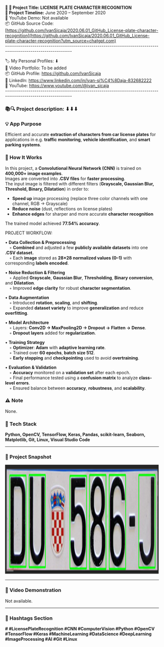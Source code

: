 **🧾 🎯 Project Title: LICENSE PLATE CHARACTER RECOGNITION  
📅 Project Timeline:** June 2020 – September 2020  
🎥 YouTube Demo: Not available  
📦 GitHub Source Code: [https://github.com/IvanSicaja/2020.06.01_GitHub_License-plate-character-recognition](https://github.com/IvanSicaja/2020.06.01_GitHub_License-plate-character-recognition?utm_source=chatgpt.com)  
\----------------------------------------------------------------------------------------------------------------

🏷️ My Personal Profiles: ⬇︎  
🎥 Video Portfolio: To be added  
📦 GitHub Profile: <https://github.com/IvanSicaja>  
🔗 LinkedIn: <https://www.linkedin.com/in/ivan-si%C4%8Daja-832682222>  
🎥 YouTube: <https://www.youtube.com/@ivan_sicaja>  
\----------------------------------------------------------------------------------------------------------------

### 📚🔍 Project description: ⬇︎⬇︎⬇︎

### 💡 App Purpose

Efficient and accurate **extraction of characters from car license plates** for applications in e.g. **traffic monitoring**, **vehicle identification**, and **smart parking systems**.

### 🧠 How It Works

In this project, a **Convolutional Neural Network (CNN)** is trained on **400,000+ image examples**.  
Images are converted into **.CSV files** for **faster processing**.  
The input image is filtered with different filters (**Grayscale, Gaussian Blur, Threshold, Binary, Dilatation**) in order to:

- **Speed up** image processing (replace three color channels with one channel, RGB → Grayscale)
- **Reduce noise** (dust, reflections on license plates)
- **Enhance edges** for sharper and more accurate **character recognition**

The trained model achieved **77.54% accuracy**.

PROJECT WORKFLOW:

• **Data Collection & Preprocessing**  
 ◦ **Combined** and adjusted a few **publicly available datasets** into one **.CSV dataset.**  
 ◦ Each **image** stored as **28×28 normalized values (0–1)** with corresponding **labels encoded**.

• **Noise Reduction & Filtering**  
 ◦ Applied **Grayscale**, **Gaussian Blur**, **Thresholding**, **Binary conversion**, and **Dilatation**.  
 ◦ Improved **edge clarity** for robust **character segmentation**.

• **Data Augmentation**  
 ◦ Introduced **rotation**, **scaling**, and **shifting**.  
 ◦ Expanded **dataset variety** to improve **generalization** and reduce **overfitting**.

• **Model Architecture**  
 ◦ Layers: **Conv2D → MaxPooling2D → Dropout → Flatten → Dense**.  
 ◦ **Dropout layers** added for **regularization**.

• **Training Strategy**  
 ◦ **Optimizer**: **Adam** with **adaptive learning rate**.  
 ◦ Trained over **60 epochs**, **batch size 512**.  
 ◦ **Early stopping** and **checkpointing** used to avoid **overtraining**.

• **Evaluation & Validation**  
 ◦ **Accuracy** monitored on a **validation set** after each epoch.  
 ◦ Final performance tested using a **confusion matrix** to analyze **class-level errors**.  
 ◦ Ensured balance between **accuracy**, **robustness**, and **scalability**.

### ⚠️ Note

None.

### 🔧 Tech Stack

**Python, OpenCV, TensorFlow, Keras, Pandas, scikit-learn, Seaborn, Matplotlib, Git, Linux, Visual Studio Code**

---

### 📸 Project Snapshot

<p align="center">
  <img src="https://github.com/IvanSicaja/2020.06.01_GitHub_License-plate-character-recognition/raw/main/0.1_GitHub/1.0_Description_4_media_key_messages_and_captions/2.0_Thumbnail_1.png" 
       alt="App Preview" 
       width="640" 
       height="360">
</p>

---

### 🎥 Video Demonstration

Not available.

---

### 📣 Hashtags Section

**\# #LicensePlateRecognition #CNN #ComputerVision #Python #OpenCV #TensorFlow #Keras #MachineLearning #DataScience #DeepLearning #ImageProcessing #AI #Git #Linux**
